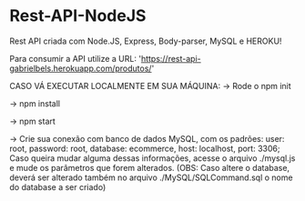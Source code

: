 # Rest-API-NodeJS
Rest API criada com Node.JS, Express, Body-parser, MySQL e HEROKU!

Para consumir a API utilize a URL: 'https://rest-api-gabrielbels.herokuapp.com/produtos/'

CASO VÁ EXECUTAR LOCALMENTE EM SUA MÁQUINA:
-> Rode o npm init 

-> npm install 

-> npm start

-> Crie sua conexão com banco de dados MySQL, com os padrões:
	user: root,
	password: root,
	database: ecommerce,
	host: localhost,
	port: 3306;
Caso queira mudar alguma dessas informações, acesse o arquivo ./mysql.js e mude os parâmetros que forem alterados. 
	(OBS: Caso altere o database, deverá ser alterado também no arquivo ./MySQL/SQLCommand.sql o nome do database a ser criado)

